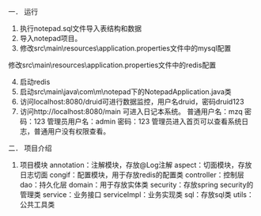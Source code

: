一．	运行
1.	执行notepad.sql文件导入表结构和数据
2.	导入notepad项目。
3.	修改src\main\resources\application.properties文件中的mysql配置
 
修改src\main\resources\application.properties文件中的redis配置
 
4.	启动redis
5.	启动src\main\java\com\m\notepad下的NotepadApplication.java类
6.	访问localhost:8080/druid可进行数据监控，用户名druid，密码druid123
7.	访问http://localhost:8080/main 可进入日记本系统。
普通用户名：mzq   密码：123
管理员用户名：admin   密码：123
管理员进入首页可以查看系统日志，普通用户没有权限查看。

二．	项目介绍
1.	项目模块
 annotation：注解模块，存放@Log注解
 aspect：切面模块，存放日志切面
 congif：配置模块，用于存放redis的配置类
 controller：控制层
 dao：持久化层
 domain：用于存放实体类
 security：存放spring security的管理类
 service：业务接口
 serviceImpl：业务实现类
 sql：存放sql类
 utils：公共工具类



